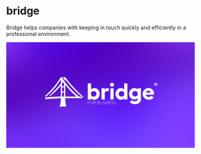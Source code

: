 # bridge

Bridge helps companies with keeping in touch quickly and efficiently in a professional environment.

![Banner](public/logo.png)
